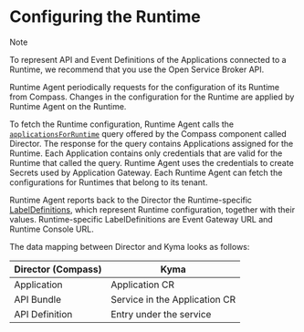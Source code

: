 # Configuring the Runtime

> [!NOTE]
> To represent API and Event Definitions of the Applications connected to a Runtime, we recommend that you use the Open Service Broker API.

Runtime Agent periodically requests for the configuration of its Runtime from Compass.
Changes in the configuration for the Runtime are applied by Runtime Agent on the Runtime.

To fetch the Runtime configuration, Runtime Agent calls the [`applicationsForRuntime`](https://github.com/kyma-incubator/compass/blob/master/components/director/pkg/graphql/schema.graphql) query offered by the Compass component called Director.
The response for the query contains Applications assigned for the Runtime.
Each Application contains only credentials that are valid for the Runtime that called the query. Runtime Agent uses the credentials to create Secrets used by Application Gateway.
Each Runtime Agent can fetch the configurations for Runtimes that belong to its tenant.

Runtime Agent reports back to the Director the Runtime-specific [LabelDefinitions](https://github.com/kyma-incubator/compass/blob/master/docs/compass/03-04-labels.md#labeldefinitions), which represent Runtime configuration, together with their values.
Runtime-specific LabelDefinitions are Event Gateway URL and Runtime Console URL.

The data mapping between Director and Kyma looks as follows:

| **Director (Compass)**    | **Kyma**                      |
|---------------------------|-------------------------------|
| Application               | Application CR                |
| API Bundle                | Service in the Application CR |
| API Definition            | Entry under the service       |
